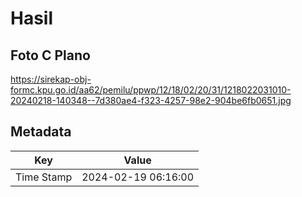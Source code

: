 # Hasil

## Foto C Plano

https://sirekap-obj-formc.kpu.go.id/aa62/pemilu/ppwp/12/18/02/20/31/1218022031010-20240218-140348--7d380ae4-f323-4257-98e2-904be6fb0651.jpg


## Metadata

| Key        | Value               |
| ---------- | ------------------- |
| Time Stamp | 2024-02-19 06:16:00 |



